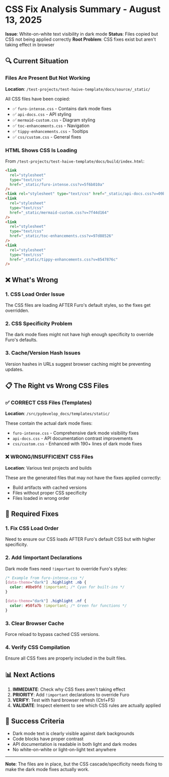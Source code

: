 # CSS Fix Analysis Summary - August 13, 2025

**Issue**: White-on-white text visibility in dark mode
**Status**: Files copied but CSS not being applied correctly
**Root Problem**: CSS fixes exist but aren't taking effect in browser

## 🔍 Current Situation

### Files Are Present But Not Working

**Location**: `/test-projects/test-haive-template/docs/source/_static/`

All CSS files have been copied:

- ✅ `furo-intense.css` - Contains dark mode fixes
- ✅ `api-docs.css` - API styling
- ✅ `mermaid-custom.css` - Diagram styling
- ✅ `toc-enhancements.css` - Navigation
- ✅ `tippy-enhancements.css` - Tooltips
- ✅ `css/custom.css` - General fixes

### HTML Shows CSS Is Loading

From `/test-projects/test-haive-template/docs/build/index.html`:

```html
<link
  rel="stylesheet"
  type="text/css"
  href="_static/furo-intense.css?v=5f6b010a"
/>
<link rel="stylesheet" type="text/css" href="_static/api-docs.css?v=09b89479" />
<link
  rel="stylesheet"
  type="text/css"
  href="_static/mermaid-custom.css?v=7f44d164"
/>
<link
  rel="stylesheet"
  type="text/css"
  href="_static/toc-enhancements.css?v=97d88526"
/>
<link
  rel="stylesheet"
  type="text/css"
  href="_static/tippy-enhancements.css?v=8547876c"
/>
```

## ❌ What's Wrong

### 1. CSS Load Order Issue

The CSS files are loading AFTER Furo's default styles, so the fixes get overridden.

### 2. CSS Specificity Problem

The dark mode fixes might not have high enough specificity to override Furo's defaults.

### 3. Cache/Version Hash Issues

Version hashes in URLs suggest browser caching might be preventing updates.

## 📋 The Right vs Wrong CSS Files

### ✅ CORRECT CSS Files (Templates)

**Location**: `/src/pydevelop_docs/templates/static/`

These contain the actual dark mode fixes:

- `furo-intense.css` - Comprehensive dark mode visibility fixes
- `api-docs.css` - API documentation contrast improvements
- `css/custom.css` - Enhanced with 190+ lines of dark mode fixes

### ❌ WRONG/INSUFFICIENT CSS Files

**Location**: Various test projects and builds

These are the generated files that may not have the fixes applied correctly:

- Build artifacts with cached versions
- Files without proper CSS specificity
- Files loaded in wrong order

## 🔧 Required Fixes

### 1. Fix CSS Load Order

Need to ensure our CSS loads AFTER Furo's default CSS but with higher specificity.

### 2. Add !important Declarations

Dark mode fixes need `!important` to override Furo's styles:

```css
/* Example from furo-intense.css */
[data-theme="dark"] .highlight .nb {
  color: #8be9fd !important; /* Cyan for built-ins */
}

[data-theme="dark"] .highlight .nf {
  color: #50fa7b !important; /* Green for functions */
}
```

### 3. Clear Browser Cache

Force reload to bypass cached CSS versions.

### 4. Verify CSS Compilation

Ensure all CSS fixes are properly included in the built files.

## 📊 Next Actions

1. **IMMEDIATE**: Check why CSS fixes aren't taking effect
2. **PRIORITY**: Add `!important` declarations to override Furo
3. **VERIFY**: Test with hard browser refresh (Ctrl+F5)
4. **VALIDATE**: Inspect element to see which CSS rules are actually applied

## 🎯 Success Criteria

- Dark mode text is clearly visible against dark backgrounds
- Code blocks have proper contrast
- API documentation is readable in both light and dark modes
- No white-on-white or light-on-light text anywhere

---

**Note**: The files are in place, but the CSS cascade/specificity needs fixing to make the dark mode fixes actually work.
